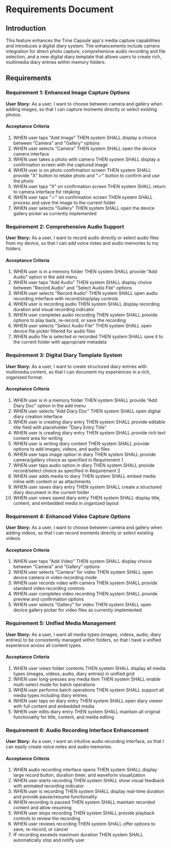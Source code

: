 # Requirements Document

## Introduction

This feature enhances the Time Capsule app's media capture capabilities and introduces a digital diary system. The enhancements include camera integration for direct photo capture, comprehensive audio recording and file selection, and a new digital diary template that allows users to create rich, multimedia diary entries within memory folders.

## Requirements

### Requirement 1: Enhanced Image Capture Options

**User Story:** As a user, I want to choose between camera and gallery when adding images, so that I can capture moments directly or select existing photos.

#### Acceptance Criteria

1. WHEN user taps "Add Image" THEN system SHALL display a choice between "Camera" and "Gallery" options
2. WHEN user selects "Camera" THEN system SHALL open the device camera interface
3. WHEN user takes a photo with camera THEN system SHALL display a confirmation screen with the captured image
4. WHEN user is on photo confirmation screen THEN system SHALL provide "X" button to retake photo and "✓" button to confirm and use the photo
5. WHEN user taps "X" on confirmation screen THEN system SHALL return to camera interface for retaking
6. WHEN user taps "✓" on confirmation screen THEN system SHALL process and save the image to the current folder
7. WHEN user selects "Gallery" THEN system SHALL open the device gallery picker as currently implemented

### Requirement 2: Comprehensive Audio Support

**User Story:** As a user, I want to record audio directly or select audio files from my device, so that I can add voice notes and audio memories to my folders.

#### Acceptance Criteria

1. WHEN user is in a memory folder THEN system SHALL provide "Add Audio" option in the add menu
2. WHEN user taps "Add Audio" THEN system SHALL display choice between "Record Audio" and "Select Audio File" options
3. WHEN user selects "Record Audio" THEN system SHALL open audio recording interface with record/stop/play controls
4. WHEN user is recording audio THEN system SHALL display recording duration and visual recording indicator
5. WHEN user completes audio recording THEN system SHALL provide options to play back, re-record, or save the recording
6. WHEN user selects "Select Audio File" THEN system SHALL open device file picker filtered for audio files
7. WHEN audio file is selected or recorded THEN system SHALL save it to the current folder with appropriate metadata

### Requirement 3: Digital Diary Template System

**User Story:** As a user, I want to create structured diary entries with multimedia content, so that I can document my experiences in a rich, organized format.

#### Acceptance Criteria

1. WHEN user is in a memory folder THEN system SHALL provide "Add Diary Doc" option in the add menu
2. WHEN user selects "Add Diary Doc" THEN system SHALL open digital diary creation interface
3. WHEN user is creating diary entry THEN system SHALL provide editable title field with placeholder "Diary Entry Title"
4. WHEN user is creating diary entry THEN system SHALL provide rich text content area for writing
5. WHEN user is writing diary content THEN system SHALL provide options to add images, videos, and audio files
6. WHEN user taps image option in diary THEN system SHALL provide camera/gallery choice as specified in Requirement 1
7. WHEN user taps audio option in diary THEN system SHALL provide record/select choice as specified in Requirement 2
8. WHEN user adds media to diary THEN system SHALL embed media inline with content or as attachments
9. WHEN user saves diary entry THEN system SHALL create a structured diary document in the current folder
10. WHEN user views saved diary entry THEN system SHALL display title, content, and embedded media in organized layout

### Requirement 4: Enhanced Video Capture Options

**User Story:** As a user, I want to choose between camera and gallery when adding videos, so that I can record moments directly or select existing videos.

#### Acceptance Criteria

1. WHEN user taps "Add Video" THEN system SHALL display choice between "Camera" and "Gallery" options
2. WHEN user selects "Camera" for video THEN system SHALL open device camera in video recording mode
3. WHEN user records video with camera THEN system SHALL provide standard video recording controls
4. WHEN user completes video recording THEN system SHALL provide preview and confirmation options
5. WHEN user selects "Gallery" for video THEN system SHALL open device gallery picker for video files as currently implemented

### Requirement 5: Unified Media Management

**User Story:** As a user, I want all media types (images, videos, audio, diary entries) to be consistently managed within folders, so that I have a unified experience across all content types.

#### Acceptance Criteria

1. WHEN user views folder contents THEN system SHALL display all media types (images, videos, audio, diary entries) in unified grid
2. WHEN user long-presses any media item THEN system SHALL enable multi-select mode for batch operations
3. WHEN user performs batch operations THEN system SHALL support all media types including diary entries
4. WHEN user taps on diary entry THEN system SHALL open diary viewer with full content and embedded media
5. WHEN user edits diary entry THEN system SHALL maintain all original functionality for title, content, and media editing

### Requirement 6: Audio Recording Interface Enhancement

**User Story:** As a user, I want an intuitive audio recording interface, so that I can easily create voice notes and audio memories.

#### Acceptance Criteria

1. WHEN audio recording interface opens THEN system SHALL display large record button, duration timer, and waveform visualization
2. WHEN user starts recording THEN system SHALL show visual feedback with animated recording indicator
3. WHEN user is recording THEN system SHALL display real-time duration and provide pause/resume functionality
4. WHEN recording is paused THEN system SHALL maintain recorded content and allow resuming
5. WHEN user stops recording THEN system SHALL provide playback controls to review the recording
6. WHEN user reviews recording THEN system SHALL offer options to save, re-record, or cancel
7. IF recording exceeds maximum duration THEN system SHALL automatically stop and notify user